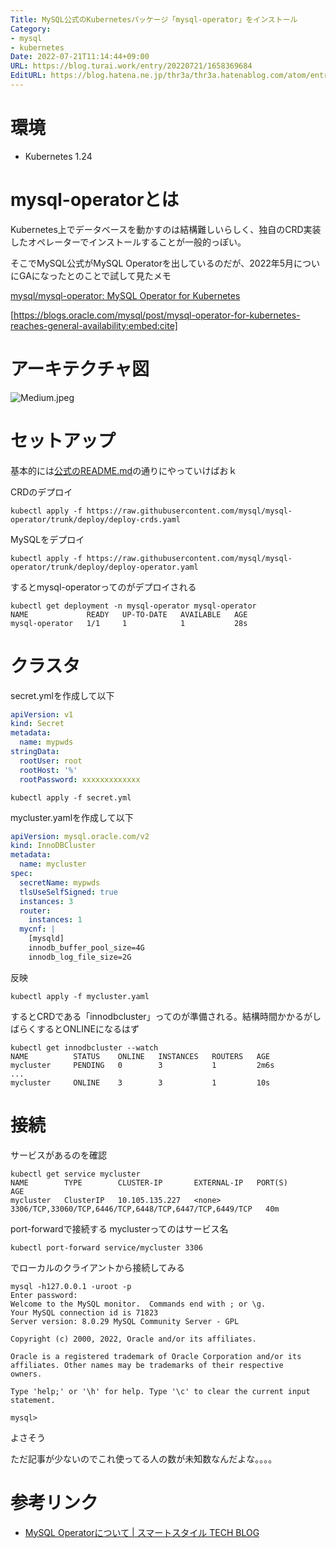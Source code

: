 ```yaml
---
Title: MySQL公式のKubernetesパッケージ「mysql-operator」をインストール
Category:
- mysql
- kubernetes
Date: 2022-07-21T11:14:44+09:00
URL: https://blog.turai.work/entry/20220721/1658369684
EditURL: https://blog.hatena.ne.jp/thr3a/thr3a.hatenablog.com/atom/entry/4207112889901001731
---
```


# 環境

- Kubernetes 1.24

# mysql-operatorとは

Kubernetes上でデータベースを動かすのは結構難しいらしく、独自のCRD実装したオペレーターでインストールすることが一般的っぽい。

そこでMySQL公式がMySQL Operatorを出しているのだが、2022年5月についにGAになったとのことで試して見たメモ

[mysql/mysql-operator: MySQL Operator for Kubernetes](https://github.com/mysql/mysql-operator)

[https://blogs.oracle.com/mysql/post/mysql-operator-for-kubernetes-reaches-general-availability:embed:cite]

# アーキテクチャ図

![Medium.jpeg](https://cdn-ak.f.st-hatena.com/images/fotolife/t/thr3a/20220721/20220721110018.jpg)

# セットアップ

基本的には[公式のREADME.md](https://github.com/mysql/mysql-operator/blob/trunk/README.md)の通りにやっていけばおｋ

CRDのデプロイ

```
kubectl apply -f https://raw.githubusercontent.com/mysql/mysql-operator/trunk/deploy/deploy-crds.yaml
```

MySQLをデプロイ

```
kubectl apply -f https://raw.githubusercontent.com/mysql/mysql-operator/trunk/deploy/deploy-operator.yaml
```

するとmysql-operatorってのがデプロイされる

```
kubectl get deployment -n mysql-operator mysql-operator
NAME             READY   UP-TO-DATE   AVAILABLE   AGE
mysql-operator   1/1     1            1           28s
```

# クラスタ

secret.ymlを作成して以下

```yaml
apiVersion: v1
kind: Secret
metadata:
  name: mypwds
stringData:
  rootUser: root
  rootHost: '%'
  rootPassword: xxxxxxxxxxxxx
```

```
kubectl apply -f secret.yml
```

mycluster.yamlを作成して以下

```yaml
apiVersion: mysql.oracle.com/v2
kind: InnoDBCluster
metadata:
  name: mycluster
spec:
  secretName: mypwds
  tlsUseSelfSigned: true
  instances: 3
  router:
    instances: 1
  mycnf: |
    [mysqld]
    innodb_buffer_pool_size=4G
    innodb_log_file_size=2G
```

反映

```
kubectl apply -f mycluster.yaml
```

するとCRDである「innodbcluster」ってのが準備される。結構時間かかるがしばらくするとONLINEになるはず

```
kubectl get innodbcluster --watch
NAME          STATUS    ONLINE   INSTANCES   ROUTERS   AGE
mycluster     PENDING   0        3           1         2m6s
...
mycluster     ONLINE    3        3           1         10s
```

# 接続

サービスがあるのを確認

```
kubectl get service mycluster
NAME        TYPE        CLUSTER-IP       EXTERNAL-IP   PORT(S)                                                  AGE
mycluster   ClusterIP   10.105.135.227   <none>        3306/TCP,33060/TCP,6446/TCP,6448/TCP,6447/TCP,6449/TCP   40m
```

port-forwardで接続する myclusterってのはサービス名

```
kubectl port-forward service/mycluster 3306
```

でローカルのクライアントから接続してみる

```
mysql -h127.0.0.1 -uroot -p
Enter password:
Welcome to the MySQL monitor.  Commands end with ; or \g.
Your MySQL connection id is 71823
Server version: 8.0.29 MySQL Community Server - GPL

Copyright (c) 2000, 2022, Oracle and/or its affiliates.

Oracle is a registered trademark of Oracle Corporation and/or its
affiliates. Other names may be trademarks of their respective
owners.

Type 'help;' or '\h' for help. Type '\c' to clear the current input statement.

mysql>
```

よさそう

ただ記事が少ないのでこれ使ってる人の数が未知数なんだよな。。。。

# 参考リンク

- [MySQL Operatorについて | スマートスタイル TECH BLOG](https://blog.s-style.co.jp/2022/03/8666/)

